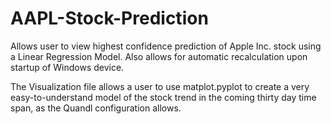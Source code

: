 # AAPL-Stock-Prediction
Allows user to view highest confidence prediction of Apple Inc. stock using a Linear Regression Model. Also allows for automatic recalculation upon startup of Windows device.

The Visualization file allows a user to use matplot.pyplot to create a very easy-to-understand model of the stock trend in the coming thirty day time span, as the Quandl configuration allows.
